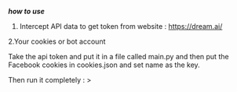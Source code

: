 ***how to use***

1. Intercept API data to get token from website : https://dream.ai/

2.Your cookies or bot account

Take the api token and put it in a file called main.py and then put the Facebook cookies in cookies.json and set name as the key.

Then run it completely : >
